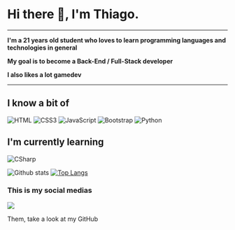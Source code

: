 # Hi there 👋, I'm Thiago.
<hr>

**I'm a 21 years old student who loves to learn programming languages and technologies in general**

**My goal is to become a Back-End / Full-Stack developer**

**I also likes a lot gamedev**

<hr>

## I know a bit of

![HTML](https://img.shields.io/badge/html5-%23E34F26.svg?&style=for-the-badge&logo=html5&logoColor=white)
![CSS3](https://img.shields.io/badge/css3-%231572B6.svg?&style=for-the-badge&logo=css3&logoColor=white)
![JavaScript](https://img.shields.io/badge/javascript-%23323330.svg?&style=for-the-badge&logo=javascript&logoColor=%23F7DF1E)
![Bootstrap](https://img.shields.io/badge/bootstrap-%23563D7C.svg?&style=for-the-badge&logo=bootstrap&logoColor=white)
![Python](https://img.shields.io/badge/python-%2314354C.svg?&style=for-the-badge&logo=python&logoColor=white)

## I'm currently learning

![CSharp](https://img.shields.io/badge/c%23-%23239120.svg?&style=for-the-badge&logo=c-sharp&logoColor=white)


![Github stats](https://github-readme-stats.vercel.app/api?username=ThiagoDeJesus&show_icons=true&show=contribs,prs&cache_seconds=86400&theme=dracula)
[![Top Langs](https://github-readme-stats.vercel.app/api/top-langs/?username=ThiagoDeJesus&layout=compact&theme=dracula&langs_count=10)](https://github.com/ThiagoDeJesus/github-readme-stats)

### This is my social medias

[<img src="https://img.shields.io/badge/linkedin-%230077B5.svg?&style=for-the-badge&logo=linkedin&logoColor=white" />](https://www.linkedin.com/in/thiago-de-jesus-ramos-a0a406154/)

Them, take a look at my GitHub
